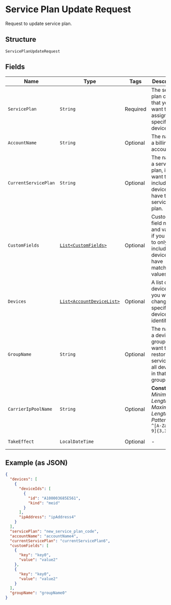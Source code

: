 
# Service Plan Update Request

Request to update service plan.

## Structure

`ServicePlanUpdateRequest`

## Fields

| Name | Type | Tags | Description | Getter | Setter |
|  --- | --- | --- | --- | --- | --- |
| `ServicePlan` | `String` | Required | The service plan code that you want to assign to all specified devices. | String getServicePlan() | setServicePlan(String servicePlan) |
| `AccountName` | `String` | Optional | The name of a billing account. | String getAccountName() | setAccountName(String accountName) |
| `CurrentServicePlan` | `String` | Optional | The name of a service plan, if you want to only include devices that have that service plan. | String getCurrentServicePlan() | setCurrentServicePlan(String currentServicePlan) |
| `CustomFields` | [`List<CustomFields>`](../../doc/models/custom-fields.md) | Optional | Custom field names and values, if you want to only include devices that have matching values. | List<CustomFields> getCustomFields() | setCustomFields(List<CustomFields> customFields) |
| `Devices` | [`List<AccountDeviceList>`](../../doc/models/account-device-list.md) | Optional | A list of the devices that you want to change, specified by device identifier. | List<AccountDeviceList> getDevices() | setDevices(List<AccountDeviceList> devices) |
| `GroupName` | `String` | Optional | The name of a device group, if you want to restore service for all devices in that group. | String getGroupName() | setGroupName(String groupName) |
| `CarrierIpPoolName` | `String` | Optional | **Constraints**: *Minimum Length*: `3`, *Maximum Length*: `32`, *Pattern*: `^[A-Za-z0-9]{3,32}$` | String getCarrierIpPoolName() | setCarrierIpPoolName(String carrierIpPoolName) |
| `TakeEffect` | `LocalDateTime` | Optional | - | LocalDateTime getTakeEffect() | setTakeEffect(LocalDateTime takeEffect) |

## Example (as JSON)

```json
{
  "devices": [
    {
      "deviceIds": [
        {
          "id": "A100003685E561",
          "kind": "meid"
        }
      ],
      "ipAddress": "ipAddress4"
    }
  ],
  "servicePlan": "new_service_plan_code",
  "accountName": "accountName4",
  "currentServicePlan": "currentServicePlan6",
  "customFields": [
    {
      "key": "key0",
      "value": "value2"
    },
    {
      "key": "key0",
      "value": "value2"
    }
  ],
  "groupName": "groupName0"
}
```

